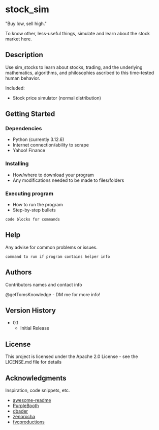 # stock_sim

"Buy low, sell high."

To know other, less-useful things, simulate and learn about the stock market here.

## Description

Use sim_stocks to learn about stocks, trading, and the underlying mathematics, algorithms, and philosophies ascribed to this time-tested human behavior.

Included:
* Stock price simulator (normal distribution)

## Getting Started

### Dependencies

* Python (currently 3.12.6)
* Internet connection/ability to scrape
* Yahoo! Finance

### Installing

* How/where to download your program
* Any modifications needed to be made to files/folders

### Executing program

* How to run the program
* Step-by-step bullets
```
code blocks for commands
```

## Help

Any advise for common problems or issues.
```
command to run if program contains helper info
```

## Authors

Contributors names and contact info

@getTomsKnowledge - DM me for more info!

## Version History

* 0.1
    * Initial Release

## License

This project is licensed under the Apache 2.0 License - see the LICENSE.md file for details

## Acknowledgments

Inspiration, code snippets, etc.
* [awesome-readme](https://github.com/matiassingers/awesome-readme)
* [PurpleBooth](https://gist.github.com/PurpleBooth/109311bb0361f32d87a2)
* [dbader](https://github.com/dbader/readme-template)
* [zenorocha](https://gist.github.com/zenorocha/4526327)
* [fvcproductions](https://gist.github.com/fvcproductions/1bfc2d4aecb01a834b46)